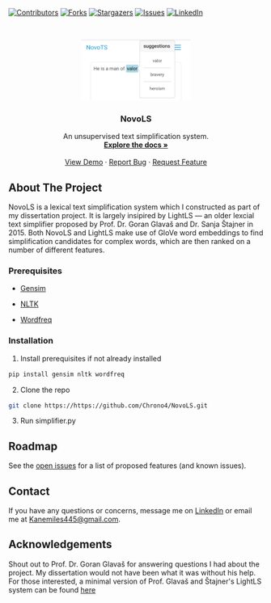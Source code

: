 [![Contributors][contributors-shield]][contributors-url]
[![Forks][forks-shield]][forks-url]
[![Stargazers][stars-shield]][stars-url]
[![Issues][issues-shield]][issues-url]
[![LinkedIn][linkedin-shield]][linkedin-url]

<!-- PROJECT LOGO -->
<br />
<p align="center">
  <a href="https://github.com/Chrono4/NovoLS">
    <img src="images/novols.jpg" alt="Logo" width="216" height="121">
  </a>

  <h3 align="center">NovoLS</h3>

  <p align="center">
    An unsupervised text simplification system.
    <br />
    <a href="https://github.com/Chrono4/NovoLS"><strong>Explore the docs »</strong></a>
    <br />
    <br />
    <a href="https://github.com/Chrono4/NovoLS">View Demo</a>
    ·
    <a href="https://github.com/Chrono4/NovoLS/issues">Report Bug</a>
    ·
    <a href="https://github.com/Chrono4/NovoLS/issues">Request Feature</a>
  </p>
</p>

<!-- ABOUT THE PROJECT -->
## About The Project

NovoLS is a lexical text simplification system which I constructed as part of my dissertation project. It is largely insipired by LightLS — an older lexcial text simplifier proposed by Prof. Dr. Goran Glavaš and Dr. Sanja Štajner in 2015. Both NovoLS and LightLS make use of GloVe word embeddings to find ‬simplification candidates for complex words, which are then ranked on a number of different features.

### Prerequisites

* [Gensim](https://radimrehurek.com/gensim/)

* [NLTK](https://www.nltk.org/)

* [Wordfreq](https://pypi.org/project/wordfreq/)

### Installation

1. Install prerequisites if not already installed
```sh
pip install gensim nltk wordfreq
```

2. Clone the repo
```sh
git clone https://https://github.com/Chrono4/NovoLS.git
```

3. Run simplifier.py

<!-- ROADMAP -->
## Roadmap

See the [open issues](https://https://github.com/Chrono4/NovoLS/issues) for a list of proposed features (and known issues).

<!-- CONTACT -->
## Contact

If you have any questions or concerns, message me on [LinkedIn](https://www.linkedin.com/in/kane-miles-dev/) or email me at Kanemiles445@gmail.com.

<!-- ACKNOWLEDGEMENTS -->
## Acknowledgements

Shout out to Prof. Dr. Goran Glavaš for answering questions I had about the project. My dissertation would not have been what it was without his help. For those interested, a minimal version of Prof. Glavaš and Štajner's LightLS system can be found [here](https://github.com/codogogo/lightls)

<!-- MARKDOWN LINKS & IMAGES -->
<!-- https://www.markdownguide.org/basic-syntax/#reference-style-links -->
[contributors-shield]: https://img.shields.io/github/contributors/github_username/repo.svg?style=flat-square
[contributors-url]: https://github.com/Chrono4/NovoLS/graphs/contributors
[forks-shield]: https://img.shields.io/github/forks/github_username/repo.svg?style=flat-square
[forks-url]: https://github.com/Chrono4/NovoLS/network/members
[stars-shield]: https://img.shields.io/github/stars/github_username/repo.svg?style=flat-square
[stars-url]: https://github.com/Chrono4/NovoLS/stargazers
[issues-shield]: https://img.shields.io/github/issues/github_username/repo.svg?style=flat-square
[issues-url]: https://github.com/Chrono4/NovoLS/issues
[linkedin-shield]: https://img.shields.io/badge/-LinkedIn-black.svg?style=flat-square&logo=linkedin&colorB=555
[linkedin-url]: https://www.linkedin.com/in/kane-miles-dev/
